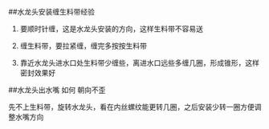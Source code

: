 ##水龙头安装缠生料带经验

1. 要顺时针缠，这是水龙头安装的方向，这样生料带不容易送

2. 缠生料带，要拉紧缠，缠完多按按生料带

3. 靠近水龙头进水口处生料带少缠些，离进水口远些多缠几圈，形成锥形，这样密封效果好

##水龙头出水嘴 如何 朝向不歪

先不上生料带，旋转水龙头，看在内丝螺纹能更转几圈，之后安装少转一圈方便调整水嘴方向